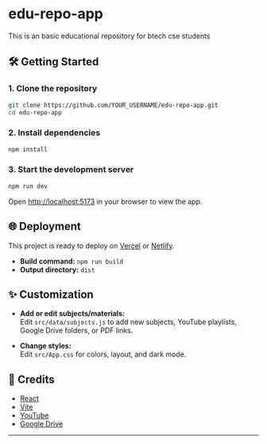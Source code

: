 # edu-repo-app
This is an basic educational repository for btech cse students

## 🛠️ Getting Started

### 1. Clone the repository

```sh
git clone https://github.com/YOUR_USERNAME/edu-repo-app.git
cd edu-repo-app
```

### 2. Install dependencies

```sh
npm install
```

### 3. Start the development server

```sh
npm run dev
```

Open [http://localhost:5173](http://localhost:5173) in your browser to view the app.

## 🌐 Deployment

This project is ready to deploy on [Vercel](https://vercel.com/) or [Netlify](https://netlify.com/).

- **Build command:** `npm run build`
- **Output directory:** `dist`

## ✨ Customization

- **Add or edit subjects/materials:**  
  Edit `src/data/subjects.js` to add new subjects, YouTube playlists, Google Drive folders, or PDF links.

- **Change styles:**  
  Edit `src/App.css` for colors, layout, and dark mode.

## 🙏 Credits

- [React](https://react.dev/)
- [Vite](https://vitejs.dev/)
- [YouTube](https://youtube.com/)
- [Google Drive](https://drive.google.com/)

---
